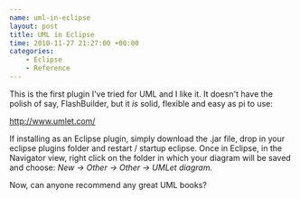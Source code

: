 ```yaml
--- 
name: uml-in-eclipse
layout: post
title: UML in Eclipse
time: 2010-11-27 21:27:00 +00:00
categories:
    - Eclipse
    - Reference
---
```

This is the first plugin I've tried for UML and I like it. It doesn't have the polish of say, FlashBuilder, but it *is* solid, flexible and easy as pi to use:<!--more-->

<http://www.umlet.com/>

If installing as an Eclipse plugin, simply download the .jar file, drop in your eclipse plugins folder and restart / startup eclipse. Once in Eclipse, in the Navigator view, right click on the folder in which your diagram will be saved and choose: *New -> Other -> Other -> UMLet diagram.*

Now, can anyone recommend any great UML books?
